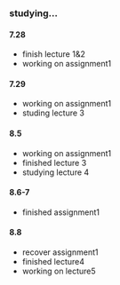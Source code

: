 ### studying...
#### 7.28 
 - finish lecture 1&2
 - working on assignment1

#### 7.29
 - working on assignment1
 - studing lecture 3


#### 8.5
 - working on assignment1
 - finished lecture 3
 - studying lecture 4

#### 8.6-7
 - finished assignment1


#### 8.8
 - recover assignment1
 - finished lecture4
 - working on lecture5
